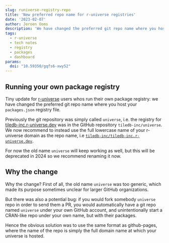 ```yaml
---
slug: runiverse-registry-repo
title: 'New preferred repo name for r-universe registries'
date: '2023-02-07'
author: Jeroen Ooms
description: 'We have changed the preferred git repo name where you host your `packages.json` registry for r-universe.'
tags:
  - r-universe
  - tech notes
  - registry
  - packages
  - dashboard
params:
  doi: "10.59350/gqfs6-xwy52"
---
```


## Running your own package registry

Tiny update for [r-universe](https://r-universe.dev) users whos run their own package registry: we have changed the preferred git repo name where you host your `packages.json` registry file.

Previously the git repository was simply called `universe`, i.e. the registry for [tiledb-inc.r-universe.dev](https://tiledb-inc.r-universe.dev) was in the GitHub repository `tiledb-inc/universe`. We now recommend to instead use the full lowercase name of your r-universe domain as the repo name, i.e [`tiledb-inc/tiledb-inc.r-universe.dev`](https://github.com/tiledb-inc/tiledb-inc.r-universe.dev).

For now the old name `universe` will keep working as well, but this will be deprecated in 2024 so we recommend renaming it now.

## Why the change

Why the change? First of all, the old name `universe` was too generic, which made its purpose sometimes unclear for larger GitHub organizations.

But there was also a potential bug: if you would fork somebody `universe` repo in order to send them a PR, you would automatically have a git repo named `universe` under your own GitHub account, and unintentionally start a CRAN-like repo under your own name, but with their packages.

Hence the obvious solution was to use the same format as github-pages, where the name of the repo is simply the full domain name at which your universe is hosted.
